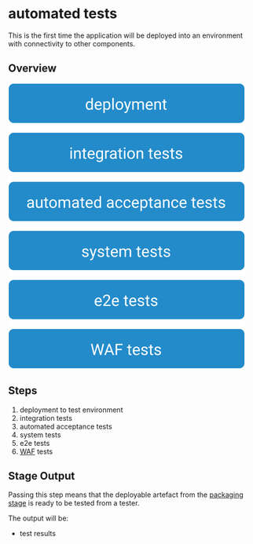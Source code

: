# automated tests

This is the first time the application will be deployed into an environment with connectivity to other components.

## Overview

![Automated Tests Stage](images/automated-tests.svg)

## Steps

1. deployment to test environment
2. integration tests
3. automated acceptance tests
4. system tests
5. e2e tests
6. [WAF](https://en.wikipedia.org/wiki/Application_firewall) tests

## Stage Output

Passing this step means that the deployable artefact from the [packaging stage](../02-packaging/README.md) is ready to be tested from a tester.

The output will be:

* test results
